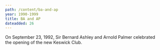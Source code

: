 ```yaml
---
path: /content/ba-and-ap
year: 1990-1999
title: BA and AP
dateadded: 26
---
```


On September 23, 1992, Sir Bernard Ashley and Arnold Palmer celebrated the opening of the new Keswick Club.